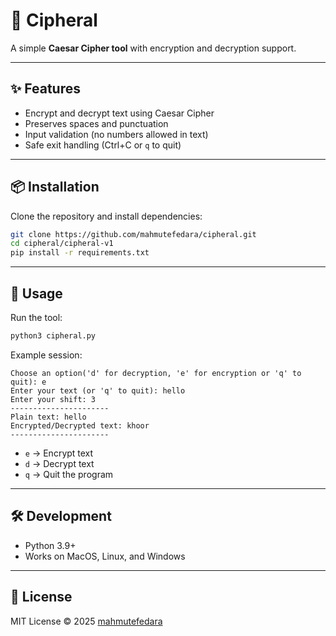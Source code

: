# 🔐 Cipheral
A simple **Caesar Cipher tool** with encryption and decryption support.

---

## ✨ Features
- Encrypt and decrypt text using Caesar Cipher
- Preserves spaces and punctuation
- Input validation (no numbers allowed in text)
- Safe exit handling (Ctrl+C or `q` to quit)

---

## 📦 Installation
Clone the repository and install dependencies:

```bash
git clone https://github.com/mahmutefedara/cipheral.git
cd cipheral/cipheral-v1
pip install -r requirements.txt
```

---

## 🚀 Usage

Run the tool:

```bash
python3 cipheral.py
```

Example session:

```
Choose an option('d' for decryption, 'e' for encryption or 'q' to quit): e
Enter your text (or 'q' to quit): hello
Enter your shift: 3
----------------------
Plain text: hello
Encrypted/Decrypted text: khoor
----------------------
```

- `e` → Encrypt text  
- `d` → Decrypt text  
- `q` → Quit the program  

---

## 🛠 Development
- Python 3.9+
- Works on MacOS, Linux, and Windows

---

## 📄 License
MIT License © 2025 [mahmutefedara](https://github.com/mahmutefedara)
